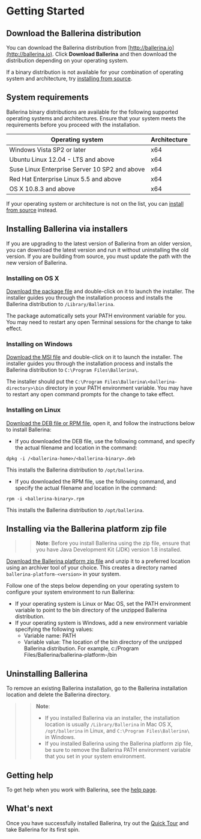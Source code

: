 # Getting Started

## Download the Ballerina distribution

You can download the Ballerina distribution from [http://ballerina.io](http://ballerina.io). Click **Download Ballerina** and then download the distribution depending on your operating system.

If a binary distribution is not available for your combination of operating system and architecture, try [installing from source](https://github.com/ballerina-platform/ballerina-lang#install-from-source).

## System requirements

Ballerina binary distributions are available for the following supported operating systems and architectures. Ensure that your system meets the requirements before you proceed with the installation.

| Operating system | Architecture |
| ------------- | :------------- |
| Windows Vista SP2 or later | x64 |
| Ubuntu Linux 12.04 - LTS and above | x64 |
| Suse Linux Enterprise Server 10 SP2 and above | x64 |
| Red Hat Enterprise Linux 5.5 and above | x64 |
| OS X 10.8.3 and above | x64 |

If your operating system or architecture is not on the list, you can [install from source](https://github.com/ballerina-platform/ballerina-lang/blob/master/README.md#install-from-source) instead.

## Installing Ballerina via installers

If you are upgrading to the latest version of Ballerina from an older version, you can download the latest version and run it without uninstalling the old version. 
If you are building from source, you must update the path with the new version of Ballerina.

### Installing on OS X

[Download the package file](/downloads) and double-click on it to launch the installer. The installer guides you through the installation process and installs the Ballerina distribution to `/Library/Ballerina`.

The package automatically sets your PATH environment variable for you. You may need to restart any open Terminal sessions for the change to take effect.

### Installing on Windows

[Download the MSI file](/downloads) and double-click on it to launch the installer. The installer guides you through the installation process and installs the Ballerina distribution to `C:\Program Files\Ballerina\`.

The installer should put the `C:\Program Files\Ballerina\<ballerina-directory>\bin` directory in your PATH environment variable. You may have to restart any open command prompts for the change to take effect.

### Installing on Linux

[Download the DEB file or RPM file](/downloads), open it, and follow the instructions below to install Ballerina:

* If you downloaded the DEB file, use the following command, and specify the actual filename and location in the command:

```
dpkg -i /<ballerina-home>/<ballerina-binary>.deb
```
This installs the Ballerina distribution to `/opt/ballerina`.

* If you downloaded the RPM file, use the following command, and specify the actual filename and location in the command:

```
rpm -i <ballerina-binary>.rpm
```
This installs the Ballerina distribution to `/opt/ballerina`.

## Installing via the Ballerina platform zip file

>> **Note**: Before you install Ballerina using the zip file, ensure that you have Java Development Kit (JDK) version 1.8 installed.

[Download the Ballerina platform zip file](/downloads) and unzip it to a preferred location using an archiver tool of your choice. This creates a directory named `ballerina-platform-<version>` in your system. 

Follow one of the steps below depending on your operating system to configure your system environment to run Ballerina:

* If your operating system is Linux or Mac OS, set the PATH environment variable to point to the bin directory of the unzipped Ballerina distribution.
* If your operating system is Windows, add a new environment variable specifying the following values:
  * Variable name: PATH
  * Variable value: The location of the bin directory of the unzipped Ballerina distribution. For example,  c:/Program Files/Ballerina/ballerina-platform-<version>/bin
  
## Uninstalling Ballerina

To remove an existing Ballerina installation, go to the Ballerina installation location and delete the Ballerina directory.

>> **Note**:
>> * If you installed Ballerina via an installer, the installation location is usually `/Library/Ballerina` in Mac OS X, `/opt/ballerina` in Linux, and `C:\Program Files\Ballerina\` in Windows.
>> * If you installed Ballerina using the Ballerina platform zip file, be sure to remove the Ballerina PATH environment variable that you set in your system environment.

## Getting help

To get help when you work with Ballerina, see the [help page](/help).

## What's next

Once you have successfully installed Ballerina, try out the [Quick Tour](/learn/quick-tour) and take Ballerina for its first spin.
